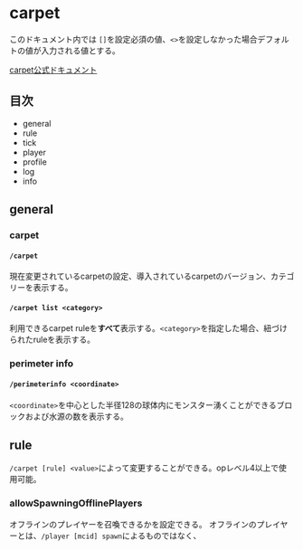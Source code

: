 # carpet

このドキュメント内では
`[]`を設定必須の値、`<>`を設定しなかった場合デフォルトの値が入力される値とする。

[carpet公式ドキュメント](https://github.com/gnembon/fabric-carpet/wiki/Current-Available-Settings)

## 目次
+ general
+ rule
+ tick
+ player
+ profile
+ log
+ info

## general
### carpet
#### `/carpet`
現在変更されているcarpetの設定、導入されているcarpetのバージョン、カテゴリーを表示する。
#### `/carpet list <category>`
利用できるcarpet ruleを**すべて**表示する。`<category>`を指定した場合、紐づけられたruleを表示する。
### perimeter info
#### `/perimeterinfo <coordinate>`
`<coordinate>`を中心とした半径128の球体内にモンスター湧くことができるブロックおよび水源の数を表示する。
	
## rule
`/carpet [rule] <value>`によって変更することができる。opレベル4以上で使用可能。
  ### allowSpawningOfflinePlayers
  オフラインのプレイヤーを召喚できるかを設定できる。
  オフラインのプレイヤーとは、`/player [mcid] spawn`によるものではなく、
